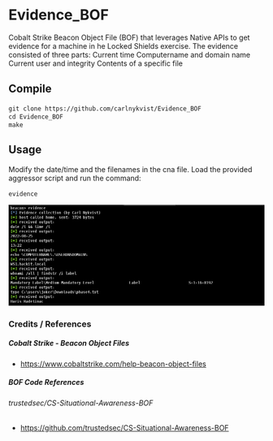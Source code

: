 # Evidence_BOF

Cobalt Strike Beacon Object File (BOF) that leverages Native APIs to get evidence for a machine in he Locked Shields exercise. The evidence consisted of three parts: 
Current time
Computername and domain name
Current user and integrity
Contents of a specific file

## Compile

```
git clone https://github.com/carlnykvist/Evidence_BOF
cd Evidence_BOF
make
```

## Usage

Modify the date/time and the filenames in the cna file. Load the provided aggressor script and run the command:

```
evidence
```

![](/images/runningBof.png)


### Credits / References
##### Cobalt Strike - Beacon Object Files
+ https://www.cobaltstrike.com/help-beacon-object-files
##### BOF Code References
###### trustedsec/CS-Situational-Awareness-BOF
+ https://github.com/trustedsec/CS-Situational-Awareness-BOF
